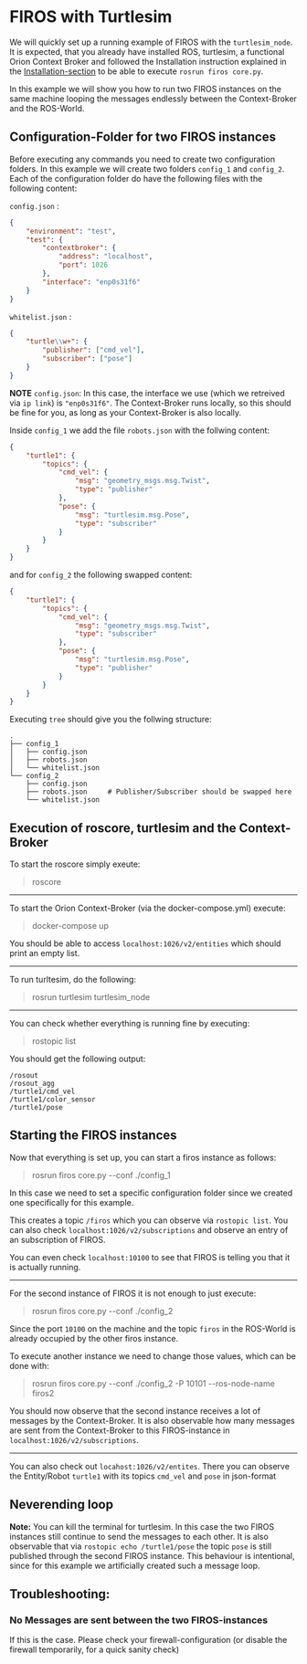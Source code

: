 # FIROS with Turtlesim

We will quickly set up a running example of FIROS with the `turtlesim_node`. It is expected, that you already have
installed ROS, turtlesim, a functional Orion Context Broker and followed the Installation instruction explained in the
[Installation-section](../install/install.md) to be able to execute `rosrun firos core.py`.

In this example we will show you how to run two FIROS instances on the same machine looping the messages endlessly
between the Context-Broker and the ROS-World.

## Configuration-Folder for two FIROS instances

Before executing any commands you need to create two configuration folders. In this example we will create two folders
`config_1` and `config_2`. Each of the configuration folder do have the following files with the following content:

`config.json` :

```json
{
    "environment": "test",
    "test": {
        "contextbroker": {
            "address": "localhost",
            "port": 1026
        },
        "interface": "enp0s31f6"
    }
}
```

`whitelist.json` :

```json
{
    "turtle\\w+": {
        "publisher": ["cmd_vel"],
        "subscriber": ["pose"]
    }
}
```

**NOTE** `config.json`: In this case, the interface we use (which we retreived via `ip link`) is `"enp0s31f6"`. The
Context-Broker runs locally, so this should be fine for you, as long as your Context-Broker is also locally.

Inside `config_1` we add the file `robots.json` with the follwing content:

```json
{
    "turtle1": {
        "topics": {
            "cmd_vel": {
                "msg": "geometry_msgs.msg.Twist",
                "type": "publisher"
            },
            "pose": {
                "msg": "turtlesim.msg.Pose",
                "type": "subscriber"
            }
        }
    }
}
```

and for `config_2` the following swapped content:

```json
{
    "turtle1": {
        "topics": {
            "cmd_vel": {
                "msg": "geometry_msgs.msg.Twist",
                "type": "subscriber"
            },
            "pose": {
                "msg": "turtlesim.msg.Pose",
                "type": "publisher"
            }
        }
    }
}
```

Executing `tree` should give you the follwing structure:

```shell
.
├── config_1
│   ├── config.json
│   ├── robots.json
│   └── whitelist.json
└── config_2
    ├── config.json
    ├── robots.json     # Publisher/Subscriber should be swapped here
    └── whitelist.json

```

## Execution of roscore, turtlesim and the Context-Broker

To start the roscore simply exeute:

> roscore

---

To start the Orion Context-Broker (via the docker-compose.yml) execute:

> docker-compose up

You should be able to access `localhost:1026/v2/entities` which should print an empty list.

---

To run turltesim, do the following:

> rosrun turtlesim turtlesim_node

---

You can check whether everything is running fine by executing:

> rostopic list

You should get the following output:

```shell
/rosout
/rosout_agg
/turtle1/cmd_vel
/turtle1/color_sensor
/turtle1/pose
```

## Starting the FIROS instances

Now that everything is set up, you can start a firos instance as follows:

> rosrun firos core.py --conf ./config_1

In this case we need to set a specific configuration folder since we created one specifically for this example.

This creates a topic `/firos` which you can observe via `rostopic list`. You can also check
`localhost:1026/v2/subscriptions` and observe an entry of an subscription of FIROS.

You can even check `localhost:10100` to see that FIROS is telling you that it is actually running.

---

For the second instance of FIROS it is not enough to just execute:

> rosrun firos core.py --conf ./config_2

Since the port `10100` on the machine and the topic `firos` in the ROS-World is already occupied by the other firos
instance.

To execute another instance we need to change those values, which can be done with:

> rosrun firos core.py --conf ./config_2 -P 10101 --ros-node-name firos2

You should now observe that the second instance receives a lot of messages by the Context-Broker. It is also observable
how many messages are sent from the Context-Broker to this FIROS-instance in `localhost:1026/v2/subscriptions`.

---

You can also check out `locahost:1026/v2/entites`. There you can observe the Entity/Robot `turtle1` with its topics
`cmd_vel` and `pose` in json-format

## Neverending loop

**Note:** You can kill the terminal for turtlesim. In this case the two FIROS instances still continue to send the
messages to each other. It is also observable that via `rostopic echo /turtle1/pose` the topic `pose` is still published
through the second FIROS instance. This behaviour is intentional, since for this example we artificially created such a
message loop.

## Troubleshooting:

### No Messages are sent between the two FIROS-instances

If this is the case. Please check your firewall-configuration (or disable the firewall temporarily, for a quick sanity
check)
